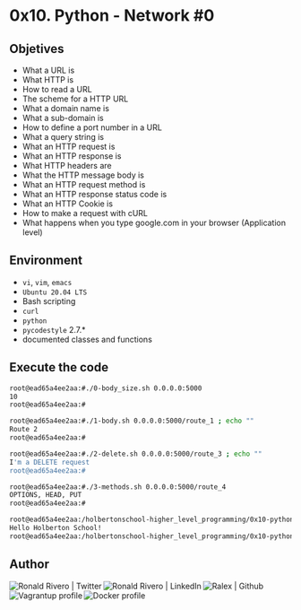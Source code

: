 # 0x10. Python - Network #0

## Objetives

* What a URL is
* What HTTP is
* How to read a URL
* The scheme for a HTTP URL
* What a domain name is
* What a sub-domain is
* How to define a port number in a URL
* What a query string is
* What an HTTP request is
* What an HTTP response is
* What HTTP headers are
* What the HTTP message body is
* What an HTTP request method is
* What an HTTP response status code is
* What an HTTP Cookie is
* How to make a request with cURL
* What happens when you type google.com in your browser (Application level)

## Environment

* ```vi```, ```vim```, ```emacs```
* ```Ubuntu 20.04 LTS```
* Bash scripting
* ```curl```
* ```python```
* ```pycodestyle``` 2.7.*
* documented classes and functions

## Execute the code

```bash
root@ead65a4ee2aa:#./0-body_size.sh 0.0.0.0:5000
10
root@ead65a4ee2aa:#
```

```bash
root@ead65a4ee2aa:#./1-body.sh 0.0.0.0:5000/route_1 ; echo ""
Route 2
root@ead65a4ee2aa:#
```

```bash
root@ead65a4ee2aa:#./2-delete.sh 0.0.0.0:5000/route_3 ; echo ""
I'm a DELETE request
root@ead65a4ee2aa:#
```

```bash
root@ead65a4ee2aa:#./3-methods.sh 0.0.0.0:5000/route_4
OPTIONS, HEAD, PUT
root@ead65a4ee2aa:#
```

```bash
root@ead65a4ee2aa:/holbertonschool-higher_level_programming/0x10-python-network_0# ./4-header.sh 0.0.0.0:5000/route_5 ; echo ""
Hello Holberton School!
root@ead65a4ee2aa:/holbertonschool-higher_level_programming/0x10-python-network_0#

```

## Author

<!-- social media and professional portfolio-->
<div>
<!-- twiter -->
<a href="https://twitter.com/ralex_uy" target="_blank"> <img align="left" alt="Ronald Rivero | Twitter" src="https://img.shields.io/twitter/follow/ralex_uy?style=social"/> </a>
<!-- linkedin -->
<a href="https://www.linkedin.com/in/ronald-rivero/" target="_blank"> <img align="left" alt="Ronald Rivero | LinkedIn" src="https://img.shields.io/badge/LinkedIn-+21K-blue?style=social&logo=linkedin"/> </a>
<!-- github -->
<a href="https://github.com/ralexrivero/" target="_blank"> <img align="left" src="https://img.shields.io/github/followers/ralexrivero?style=social" alt="Ralex | Github"> </a>
<!-- vagrant -->
<a href="https://app.vagrantup.com/ralexrivero" target="_blank"> <img align="left" src="https://img.shields.io/static/v1?label=&message=Vagrant%20Profile&color=1868F2&logo=vagrant&labelColor=2F333A" alt="Vagrantup profile"></a>
<!-- docker -->
<a href="https://hub.docker.com/u/ralexrivero" target="_blank"> <img align="left" src="https://img.shields.io/static/v1?label=&message=Docker%20Profile&color=2496ED&logo=Docker&labelColor=2F333A" alt="Docker profile"></a>

</br>
</div>
